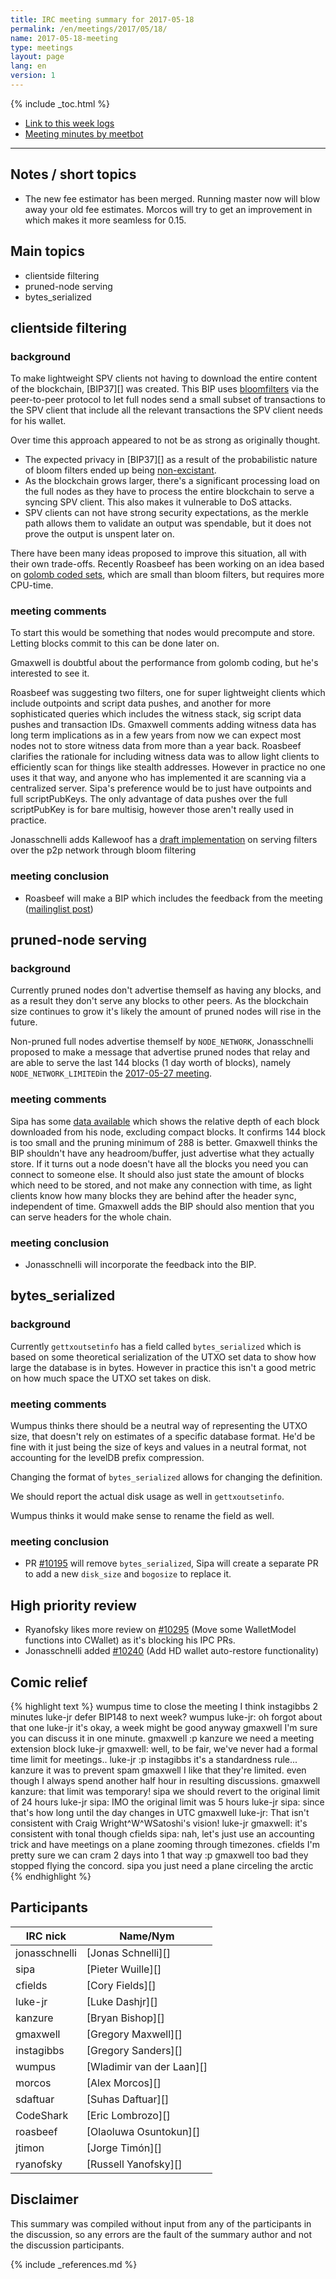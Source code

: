 ```yaml
---
title: IRC meeting summary for 2017-05-18
permalink: /en/meetings/2017/05/18/
name: 2017-05-18-meeting
type: meetings
layout: page
lang: en
version: 1
---
```

{% include _toc.html %}
 
- [Link to this week logs](https://botbot.me/freenode/ion-core-dev/2017-05-18/?msg=85822053&page=2)
- [Meeting minutes by meetbot](http://www.erisian.com.au/meetbot/ion-core-dev/2017/ion-core-dev.2017-05-18-19.01.html)
 
---

## Notes / short topics

- The new fee estimator has been merged. Running master now will blow away your old fee estimates. Morcos will try to get an improvement in which makes it more seamless for 0.15.

## Main topics

- clientside filtering
- pruned-node serving
- bytes_serialized

## clientside filtering

### background

To make lightweight SPV clients not having to download the entire content of the blockchain, [BIP37][] was created. This BIP uses [bloomfilters](https://en.wikipedia.org/wiki/Bloom_filter) via the peer-to-peer protocol to let full nodes send a small subset of transactions to the SPV client that include all the relevant transactions the SPV client needs for his wallet.

Over time this approach appeared to not be as strong as originally thought. 
- The expected privacy in [BIP37][] as a result of the probabilistic nature of bloom filters ended up being [non-excistant](https://eprint.iacr.org/2014/763.pdf). 
- As the blockchain grows larger, there's a significant processing load on the full nodes as they have to process the entire blockchain to serve a syncing SPV client. This also makes it vulnerable to DoS attacks.
- SPV clients can not have strong security expectations, as the merkle path allows them to validate an output was spendable, but it does not prove the output is unspent later on.

There have been many ideas proposed to improve this situation, all with their own trade-offs. Recently Roasbeef has been working on an idea based on [golomb coded sets](https://en.wikipedia.org/wiki/Golomb_coding), which are small than bloom filters, but requires more CPU-time.

### meeting comments

To start this would be something that nodes would precompute and store. Letting blocks commit to this can be done later on.

Gmaxwell is doubtful about the performance from golomb coding, but he's interested to see it.

Roasbeef was suggesting two filters, one for super lightweight clients which include outpoints and script data pushes, and another for more sophisticated queries which includes the witness stack, sig script data pushes and transaction IDs. Gmaxwell comments adding witness data has long term implications as in a few years from now we can expect most nodes not to store witness data from more than a year back. Roasbeef clarifies the rationale for including witness data was to allow light clients to efficiently scan for things like stealth addresses. However in practice no one uses it that way, and anyone who has implemented it are scanning via a centralized server. Sipa's preference would be to just have outpoints and full scriptPubKeys. The only advantage of data pushes over the full scriptPubKey is for bare multisig, however those aren't really used in practice.

Jonasschnelli adds Kallewoof has a [draft implementation](https://github.com/kallewoof/ion/pull/1/files) on serving filters over the p2p network through bloom filtering

### meeting conclusion

- Roasbeef will make a BIP which includes the feedback from the meeting ([mailinglist post](https://lists.linuxfoundation.org/pipermail/ion-dev/2017-June/014474.html))

## pruned-node serving

### background

Currently pruned nodes don't advertise themself as having any blocks, and as a result they don't serve any blocks to other peers. As the blockchain size continues to grow it's likely the amount of pruned nodes will rise in the future.

Non-pruned full nodes advertise themself by `NODE_NETWORK`, Jonasschnelli proposed to make a message that advertise pruned nodes that relay and are able to serve the last 144 blocks (1 day worth of blocks), namely `NODE_NETWORK_LIMITED`in the [2017-05-27 meeting](https://ioncore.xyz/en/meetings/2017/04/27/#node_network_limited).


### meeting comments

Sipa has some [data available](http://ion.sipa.be/depths.png) which shows the relative depth of each block downloaded from his node, excluding compact blocks. It confirms 144 block is too small and the pruning minimum of 288 is better. Gmaxwell thinks the BIP shouldn't have any headroom/buffer, just advertise what they actually store. If it turns out a node doesn't have all the blocks you need you can connect to someone else. It should also just state the amount of blocks which need to be stored, and not make any connection with time, as light clients know how many blocks they are behind after the header sync, independent of time. Gmaxwell adds the BIP should also mention that you can serve headers for the whole chain.

### meeting conclusion

- Jonasschnelli will incorporate the feedback into the BIP.

## bytes_serialized

### background

Currently `gettxoutsetinfo` has a field called `bytes_serialized` which is based on some theoretical serialization of the UTXO set data to show how large the database is in bytes. However in practice this isn't a good metric on how much space the UTXO set takes on disk. 

### meeting comments

Wumpus thinks there should be a neutral way of representing the UTXO size, that doesn't rely on estimates of a specific database format. He'd be fine with it just being the size of keys and values in a neutral format, not accounting for the levelDB prefix compression.

Changing the format of `bytes_serialized` allows for changing the definition.

We should report the actual disk usage as well in `gettxoutsetinfo`.

Wumpus thinks it would make sense to rename the field as well.

### meeting conclusion

- PR [#10195][] will remove `bytes_serialized`, Sipa will create a separate PR to add a new `disk_size` and `bogosize` to replace it.

## High priority review

- Ryanofsky likes more review on [#10295][] (Move some WalletModel functions into CWallet) as it's blocking his IPC PRs.
- Jonasschnelli added [#10240][] (Add HD wallet auto-restore functionality)

## Comic relief

{% highlight text %}
wumpus        time to close the meeting I think
instagibbs    2 minutes
luke-jr       defer BIP148 to next week?
wumpus        luke-jr: oh forgot about that one
luke-jr       it's okay, a week might be good anyway
gmaxwell      I'm sure you can discuss it in one minute.
gmaxwell      :p
kanzure       we need a meeting extension block
luke-jr       gmaxwell: well, to be fair, we've never had a formal time limit for meetings..
luke-jr       :p
instagibbs    it's a standardness rule...
kanzure       it was to prevent spam
gmaxwell      I like that they're limited. even though I always spend another half hour in resulting discussions.
gmaxwell      kanzure: that limit was temporary!
sipa          we should revert to the original limit of 24 hours
luke-jr       sipa: IMO the original limit was 5 hours
luke-jr       sipa: since that's how long until the day changes in UTC
gmaxwell      luke-jr: That isn't consistent with Craig Wright^W^WSatoshi's vision!
luke-jr       gmaxwell: it's consistent with tonal though
cfields       sipa: nah, let's just use an accounting trick and have meetings on a plane zooming through timezones.
cfields       I'm pretty sure we can cram 2 days into 1 that way :p
gmaxwell      too bad they stopped flying the concord.
sipa          you just need a plane circeling the arctic
{% endhighlight %}

## Participants
 
| IRC nick        | Name/Nym                  |
|-----------------|---------------------------|
| jonasschnelli   | [Jonas Schnelli][]        |
| sipa            | [Pieter Wuille][]         |
| cfields         | [Cory Fields][]           |
| luke-jr         | [Luke Dashjr][]           |
| kanzure         | [Bryan Bishop][]          |
| gmaxwell        | [Gregory Maxwell][]       |
| instagibbs      | [Gregory Sanders][]       |
| wumpus          | [Wladimir van der Laan][] |
| morcos          | [Alex Morcos][]           |
| sdaftuar        | [Suhas Daftuar][]         |
| CodeShark       | [Eric Lombrozo][]         |
| roasbeef        | [Olaoluwa Osuntokun][]    |
| jtimon          | [Jorge Timón][]           |
| ryanofsky       | [Russell Yanofsky][]      |

## Disclaimer
 
This summary was compiled without input from any of the participants in the discussion, so any errors are the fault of the summary author and not the discussion participants.

[#10295]: https://github.com/ion/ion/pull/10295
[#10240]: https://github.com/ion/ion/pull/10240
[#10195]: https://github.com/ion/ion/pull/10195

{% include _references.md %}
